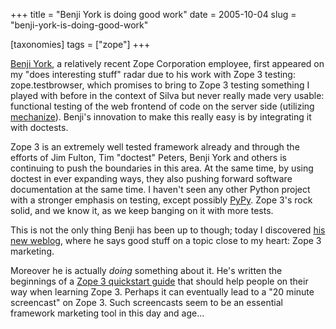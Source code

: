 +++
title = "Benji York is doing good work"
date = 2005-10-04
slug = "benji-york-is-doing-good-work"

[taxonomies]
tags = ["zope"]
+++

[Benji York](http://www.benjiyork.com/), a relatively recent Zope
Corporation employee, first appeared on my "does interesting stuff"
radar due to his work with Zope 3 testing: zope.testbrowser, which
promises to bring to Zope 3 testing something I played with before in
the context of Silva but never really made very usable: functional
testing of the web frontend of code on the server side (utilizing
[mechanize](http://wwwsearch.sourceforge.net/mechanize/)). Benji's
innovation to make this really easy is by integrating it with doctests.

Zope 3 is an extremely well tested framework already and through the
efforts of Jim Fulton, Tim "doctest" Peters, Benji York and others is
continuing to push the boundaries in this area. At the same time, by
using doctest in ever expanding ways, they also pushing forward software
documentation at the same time. I haven't seen any other Python project
with a stronger emphasis on testing, except possibly
[PyPy](http://codespeak.net/pypy). Zope 3's rock solid, and we know it,
as we keep banging on it with more tests.

This is not the only thing Benji has been up to though; today I
discovered [his new weblog](http://www.benjiyork.com/blog/), where he
says good stuff on a topic close to my heart: Zope 3 marketing.

Moreover he is actually _doing_ something about it. He's written the
beginnings of a [Zope 3 quickstart
guide](http://www.benjiyork.com/quick_start.txt) that should help people
on their way when learning Zope 3. Perhaps it can eventually lead to a
"20 minute screencast" on Zope 3. Such screencasts seem to be an
essential framework marketing tool in this day and age...
